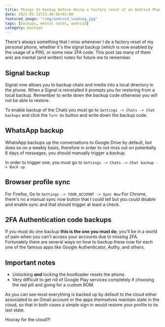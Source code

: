 ```yaml
---
title: Things to backup before doing a factory reset of an Android Phone
date: 2021-01-31T23:46:55+01:00
featured_image: "/img/android_loading.jpg"
tags: [backups, mental notes, android]
category: backups
---
```


There's always something that I miss whenever I do a factory reset of my
personal phone, whether it's the signal backup (which is now enabled by
the usage of a PIN), or some new 2FA code. This post (as many of them are)
are mental (and written) notes for future me to remember.


## Signal backup

Signal now allows you to backup chats and media into a local directory in the
phone. When a Signal is reinstalled it prompts you for restoring from a local
backup. Remember to write down the backup code otherwise you will not be able
to restore.

To enable backup of the Chats you must go to `Settings -> Chats -> Chat
backups` and click the `Turn On` button and write down the backup code.


## WhatsApp backup

WhatsApp backups up the conversations to Google Drive by default, but does so
on a weekly basis, therefore in order to not miss out on potentially 6 days of
messages, you should manually trigger a backup.

In order to trigger one, you must go to `Settings -> Chats -> Chat backup ->
Back up`

## Browser profile sync

For Firefox, Go to `Settings -> YOUR_ACCOUNT -> Sync Now`
For Chrome, there's no a manual sync now button that I could tell but you
could disable and enable sync and that should trigger at least a check.


## 2FA Authentication code backups

If you must do one backup **this is the one you must do**; you'll be in a
world of pain when you can't access your accounts due to missing 2FA.
Fortunately there are several ways on how to backup these now for each one of
the famous apps like Google Authenticator, Authy, and others.


## Important notes

* Unlocking ***and*** locking the bootloader resets the phone.
* Very difficult to get rid of Google Play services completely if choosing the
  red pill and going for a custom ROM.

As you can see most everything is backed up by default to the cloud either
associated to an Gmail account or the apps themselves maintain state in the
cloud, so that in both cases a simple sign in would restore your profile to
its last state.

Hooray for the cloud?!
